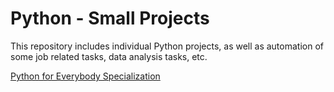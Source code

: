 # Python - Small Projects

This repository includes individual Python projects, as well as automation of some job related tasks, data analysis tasks, etc.

[Python for Everybody Specialization](https://www.coursera.org/account/accomplishments/specialization/certificate/2NDJ2F4CN24B)
